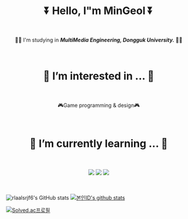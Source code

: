 <div align = "center">
 
# ⏬ Hello, I"m MinGeol ⏬ 
<br/><br/>
👨‍🎓 I'm studying in ***MultiMedia Engineering, Dongguk University.*** 👨‍🎓
<br/><br/><br/>
  
# 👀 I’m interested in ... 👀
<br/><br/>
🎮Game programming & design🎮
<br/><br/><br/>
  
# 💬 I’m currently learning ... 💬
<br/><br/>
<img src="https://img.shields.io/badge/C-A8B9CC?style=plastic&logo=C&logoColor=white"/>
<img src="https://img.shields.io/badge/C++-00599C?style=plastic&logo=C%2B%2B&logoColor=white"/>
<img src="https://img.shields.io/badge/C%23-00599C?style=plastic&logo=CSharp&logoColor=white"/>
<br/><br/><br/>
  


</div>

![rlaalsrjf6's GitHub stats](https://github-readme-stats.vercel.app/api?username=MinGeol-Kim&show_icons=true&theme=radical) 
[![본인ID's github stats](https://github-readme-stats.vercel.app/api/top-langs/?username=MinGeol-Kim&show_icons=true&hide_border=true&title_color=004386&icon_color=004386&layout=compact)](https://github.com/본인ID)

[![Solved.ac프로필](http://mazassumnida.wtf/api/v2/generate_badge?boj=rlaalsrjf6)](https://solved.ac/rlaalsrjf6)

<!---
rlaalsrjf6/rlaalsrjf6 is a ✨ special ✨ repository because its `README.md` (this file) appears on your GitHub profile.
You can click the Preview link to take a look at your changes.
--->

